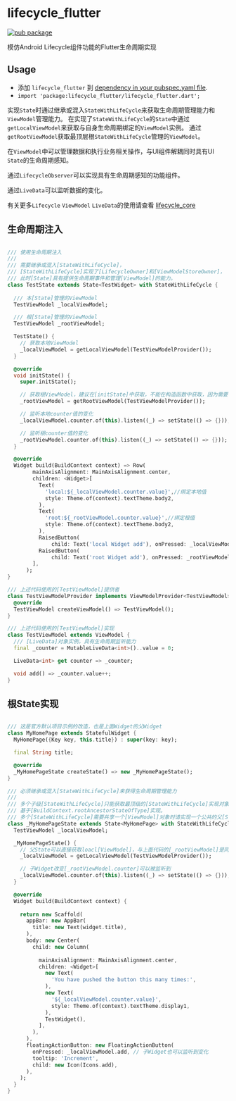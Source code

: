 # lifecycle_flutter

[![pub package](https://img.shields.io/pub/v/lifecycle_flutter.svg)](https://pub.dartlang.org/packages/lifecycle_flutter)

模仿Android Lifecycle组件功能的Flutter生命周期实现

## Usage
* 添加 `lifecycle_flutter` 到 [dependency in your pubspec.yaml file](https://flutter.io/platform-plugins/).
* `import 'package:lifecycle_flutter/lifecycle_flutter.dart';`

实现`State`时通过继承或混入`StateWithLifeCycle`来获取生命周期管理能力和`ViewModel`管理能力。
在实现了`StateWithLifeCycle`的`State`中通过 `getLocalViewModel`来获取与自身生命周期绑定的`ViewModel`实例。
通过`getRootViewModel`获取最顶层根`StateWithLifeCycle`管理的`ViewModel`。

在`ViewModel`中可以管理数据和执行业务相关操作，与UI组件解耦同时具有UI `State`的生命周期感知。

通过`LifecycleObserver`可以实现具有生命周期感知的功能组件。

通过`LiveData`可以监听数据的变化。

有关更多`Lifecycle` `ViewModel` `LiveData`的使用请查看 [lifecycle_core](https://github.com/cwkProject/lifecycle/blob/master/lifecycle_core/README.md)

## 生命周期注入

``` dart

/// 使用生命周期注入
///
/// 需要继承或混入[StateWithLifeCycle]，
/// [StateWithLifeCycle]实现了[LifecycleOwner]和[ViewModelStoreOwner]，
/// 此时[State]具有提供生命周期事件和管理[ViewModel]的能力。
class TestState extends State<TestWidget> with StateWithLifeCycle {
  
  /// 本[State]管理的ViewModel
  TestViewModel _localViewModel;

  /// 根[State]管理的ViewModel
  TestViewModel _rootViewModel;

  TestState() {
    // 获取本地ViewModel
    _localViewModel = getLocalViewModel(TestViewModelProvider());
  }

  @override
  void initState() {
    super.initState();

    // 获取根ViewModel，建议在[initState]中获取，不能在构造函数中获取，因为需要使用[BuildContext]对象
    _rootViewModel = getRootViewModel(TestViewModelProvider());

    // 监听本地counter值的变化
    _localViewModel.counter.of(this).listen((_) => setState(() => {}));

    // 监听根counter值的变化
    _rootViewModel.counter.of(this).listen((_) => setState(() => {}));
  }

  @override
  Widget build(BuildContext context) => Row(
        mainAxisAlignment: MainAxisAlignment.center,
        children: <Widget>[
          Text(
            'local:${_localViewModel.counter.value}',//绑定本地值
            style: Theme.of(context).textTheme.body2,
          ),
          Text(
            'root:${_rootViewModel.counter.value}',//绑定根值
            style: Theme.of(context).textTheme.body2,
          ),
          RaisedButton(
              child: Text('local Widget add'), onPressed: _localViewModel.add),// 增加本地值
          RaisedButton(
              child: Text('root Widget add'), onPressed: _rootViewModel.add),// 增加根值
        ],
      );
}

/// 上述代码使用的[TestViewModel]提供者
class TestViewModelProvider implements ViewModelProvider<TestViewModel> {
  @override
  TestViewModel createViewModel() => TestViewModel();
}

/// 上述代码使用的[TestViewModel]实现
class TestViewModel extends ViewModel {
  /// [LiveData]对象实例，具有生命周期监听能力
  final _counter = MutableLiveData<int>()..value = 0;

  LiveData<int> get counter => _counter;

  void add() => _counter.value++;
}

```

## 根State实现

``` dart

/// 这是官方默认项目示例的改造，也是上面Widget的父Widget
class MyHomePage extends StatefulWidget {
  MyHomePage({Key key, this.title}) : super(key: key);

  final String title;

  @override
  _MyHomePageState createState() => new _MyHomePageState();
}

/// 必须继承或混入[StateWithLifeCycle]来获得生命周期管理能力
///
/// 多个子级[StateWithLifeCycle]只能获取最顶级的[StateWithLifeCycle]实现对象，
/// 基于[BuildContext.rootAncestorStateOfType]实现。
/// 多个[StateWithLifeCycle]需要共享一个[ViewModel]对象时请实现一个公共的父[StateWithLifeCycle]。
class _MyHomePageState extends State<MyHomePage> with StateWithLifeCycle {
  TestViewModel _localViewModel;

  _MyHomePageState() {
    // 父State可以直接获取loacl[ViewModel]，与上面代码的[_rootViewModel]是同一个对象
    _localViewModel = getLocalViewModel(TestViewModelProvider());

    // 子Widget改变[_rootViewModel.counter]可以被监听到
    _localViewModel.counter.of(this).listen((_) => setState(() => {}));
  }

  @override
  Widget build(BuildContext context) {
 
    return new Scaffold(
      appBar: new AppBar(
        title: new Text(widget.title),
      ),
      body: new Center(
        child: new Column(
          
          mainAxisAlignment: MainAxisAlignment.center,
          children: <Widget>[
            new Text(
              'You have pushed the button this many times:',
            ),
            new Text(
              '${_localViewModel.counter.value}', 
              style: Theme.of(context).textTheme.display1,
            ),
            TestWidget(),
          ],
        ),
      ),
      floatingActionButton: new FloatingActionButton(
        onPressed: _localViewModel.add, // 子Widget也可以监听到变化
        tooltip: 'Increment',
        child: new Icon(Icons.add),
      ),
    );
  }
}

```


